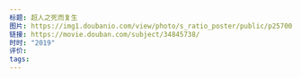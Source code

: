 ```yaml
---
标题: 超人之死而复生
图片: https://img1.doubanio.com/view/photo/s_ratio_poster/public/p2570048088.webp
链接: https://movie.douban.com/subject/34845738/
时时: "2019"
评价: 
tags:
---
```



